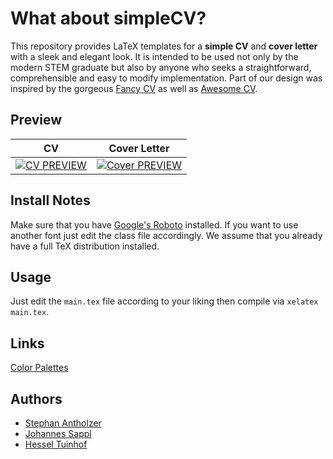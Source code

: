 # What about simpleCV?
This repository provides LaTeX templates for a **simple CV** and **cover letter** with a sleek and
elegant look. It is intended to be used not only by the modern STEM graduate but also by anyone who
seeks a straightforward, comprehensible and easy to modify implementation. Part of our design was
inspired by the gorgeous [Fancy CV](https://www.sharelatex.com/templates/cv-or-resume/fancy-cv) as
well as [Awesome CV](https://github.com/posquit0/Awesome-CV).

## Preview
| CV | Cover Letter |
|:---:|:---:|
|[![CV PREVIEW](https://github.com/antholzer/media/blob/master/simpleCV/cv.png?raw=True)](https://github.com/antholzer/media/blob/master/simpleCV/cv.pdf) | [![Cover PREVIEW](https://github.com/antholzer/media/blob/master/simpleCV/cover.png?raw=True)](https://github.com/antholzer/media/blob/master/simpleCV/cover.pdf)

## Install Notes
Make sure that you have [Google's Roboto](https://github.com/google/roboto) installed. If you want
to use another font just edit the class file accordingly. We assume that you already have a full TeX
distribution installed.

## Usage
Just edit the `main.tex` file according to your liking then compile via `xelatex main.tex`.

## Links
[Color Palettes](https://coolors.co/)

## Authors
* [Stephan Antholzer](https://github.com/antholzer)
* [Johannes Sappl](https://github.com/johannessappl)
* [Hessel Tuinhof](https://github.com/hesseltuinhof)
